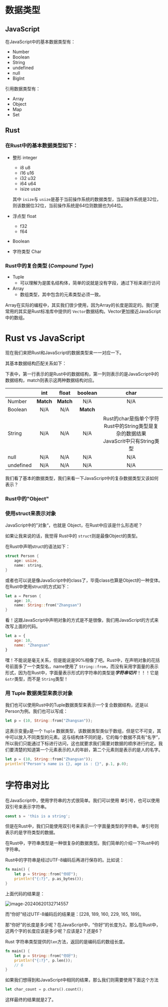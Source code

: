 # 数据类型

## JavaScript

在JavaScript中的基本数据类型有：

- Number
- Boolean
- String
- undefined
- null
- BigInt

引用数据类型有：

- Array
- Object
- Map
- Set



## Rust

### 在Rust中的基本数据类型如下：

- 整形 integer

  - i8 u8
  - i16 u16
  - i32 u32
  - i64 u64
  - isize usze

  其中 `isize`与 `usize`是基于当前操作系统的数据类型，当前操作系统是32位，则该数据位32位，当前操作系统是64位则数据也为64位。

- 浮点型 float

  - f32
  - f64

- Boolean 

- 字符类型 Char

### Rust中的复合类型 (***Compound Type***)

- Tuple
  - 可以理解为是匿名结构体，简单的说就是没有字段，通过下标来进行访问
- Array
  - 数组类型，其中包含的元素类型必须一致。



Array在实际的编程中，其实我们很少使用，因为Array的长度是固定的。我们更常用的其实是Rust标准库中提供的 `Vector`数据结构。Vector更加接近JavaScript中的数组。



# Rust vs JavaScript

现在我们来把Rust和JavaScript的数据类型来一一对应一下。

其基本数据结构匹配关系如下：

下表中，第一行表示的是Rust中的数据结构，第一列则表示的是JavaScript中的数据结构，match则表示这两种数据结构对应。

|           |    int    |   float   |  boolean  |                             char                             |
| --------- | :-------: | :-------: | :-------: | :----------------------------------------------------------: |
| Number    | **Match** | **Match** |    N/A    |                             N/A                              |
| Boolean   |    N/A    |    N/A    | **Match** |                                                              |
| String    |    N/A    |    N/A    |    N/A    | Rust的char是指单个字符<br />Rust中的String类型是复杂的数据结果<br />JavaScrit中只有String类型<br /> |
| null      |    N/A    |    N/A    |    N/A    |                             N/A                              |
| undefined |    N/A    |    N/A    |    N/A    |                             N/A                              |



我们看了基本的数据类型，我们来看一下JavaScript中的复杂数据类型又该如何表示？

### Rust中的"Object"

### 使用struct来表示对象

JavaScript中的”对象“，也就是 Object，在Rust中应该是什么形态呢？

如果让我来说的话，我觉得 Rust中的 `struct`则是最像Object的类型。

在Rust中声明struct的语法如下：

```rust
struct Person {
    age: usize,
    name: string,
}
```



或者也可以说是像JavaScript中的class了，毕竟class也算是Object的一种变体。 在Rust中使用struct的方式如下：

```rust
let a = Person {
    age: 10,
    name: String::from("Zhangsan")
}
```

看！这跟JavaScript中声明对象的方式是不是很像，我们用JavaScript的方式来改写上面的代码。

```js
let a = {
    age: 10,
    name: "Zhangsan"
}
```

嘿！不能说是毫无关系，但是能说是90%相像了吧。Rust中，在声明对象的花括号前面多了一个类型名，name使用了 `String::from`，而没有采用字面量的表示形式，因为在Rust中，字面量表示形式的字符串的类型是***字符串切片***！！！它是 `&str`类型，而不是 `String`类型！



### 用 Tuple 数据类型来表示对象

我们也可以使用Rust中的Tuple数据类型来表示一个复合数据结构，还是以Person为例。我们也可以写成：

```rust
let p = (10, String::from("Zhangsan"));
```

这表示变量`p`是一个 `Tuple` 数据类型，该数据类型类似于数组，但是它不可变，其中可以放入不同类型的元素。这与结构体不同的是，它的每个数据不具有“名字”，所以我们只能通过下标进行访问，这也就要求我们需要对数据的顺序进行约定。我们要清楚的知道第一个元素表示的人的年龄，第二个元素则是表示的是人的名字。



```rust
let p = (10, String::from("Zhangsan"));
println!("Person's name is {}, age is : {}", p.1, p.0);
```



# 字符串对比

在JavaScript中，使用字符串的方式很简单。我们可以使用 单引号，也可以使用双引号来表示字符串。

```js
const s = 'this is a string';
```

但是在Rust中，我们只能使用双引号来表示一个字面量类型的字符串。单引号则表示的是字符类型的数据。



在Rust中，字符串类型是一种很复杂的数据类型。我们简单的介绍一下Rust中的字符串。

Rust中的字符串是经过UTF-8编码后再进行保存的。比如说：

```rust 
fn main() {
    let p = String::from("你好");
    println!("{:?}", p.as_bytes());
}
```

上面代码的结果是：

![image-20240620132714557](https://picbed-1255660905.cos.ap-chengdu.myqcloud.com/doc/image-20240620132714557.png)

而“你好”经过UTF-8编码后的结果是：[228, 189, 160, 229, 165, 189]。



那“你好”的长度是多少呢？在JavaScript中，“你好”的长度为2。那么在Rust中，这两个字的长度应该是多少呢？应该是2？还是6？

Rust 字符串类型提供的`len`方法，返回的是编码后的数组长度。

```rust
fn main() {
    let p = String::from("你好");
    println!("{:?}", p.len());
    // 6
}
```



如果我们想得到和JavaScript中相同的结果，那么我们则需要使用下面这个方法

```rust
let char_count = p.chars().count();
```

这样最终的结果就是2了。